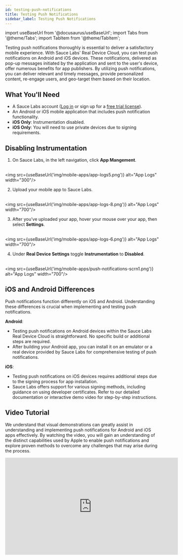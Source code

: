 ```yaml
---
id: testing-push-notifications
title: Testing Push Notifications
sidebar_label: Testing Push Notifications
---
```


import useBaseUrl from '@docusaurus/useBaseUrl';
import Tabs from '@theme/Tabs';
import TabItem from '@theme/TabItem';

Testing push notifications thoroughly is essential to deliver a satisfactory mobile experience. With Sauce Labs' Real Device Cloud, you can test push notifications on Android and iOS devices. These notifications, delivered as pop-up messages initiated by the application and sent to the user's device, offer numerous benefits for app publishers. By utilizing push notifications, you can deliver relevant and timely messages, provide personalized content, re-engage users, and geo-target them based on their location.

## What You'll Need

- A Sauce Labs account ([Log in](https://accounts.saucelabs.com/am/XUI/#login/) or sign up for a [free trial license](https://saucelabs.com/sign-up)).
- An Android or iOS mobile application that includes push notification functionality.
- **iOS Only**: Instrumentation disabled.
- **iOS Only**: You will need to use private devices due to signing requirements. 


## Disabling Instrumentation

1. On Sauce Labs, in the left navigation, click **App Mangement**.

<br/><img src={useBaseUrl('img/mobile-apps/app-logs5.png')} alt="App Logs" width="300"/>

2. Upload your mobile app to Sauce Labs.

  <br/><img src={useBaseUrl('img/mobile-apps/app-logs-8.png')} alt="App Logs" width="700"/> 

3. After you’ve uploaded your app, hover your mouse over your app, then select **Settings**.

<br/><img src={useBaseUrl('img/mobile-apps/app-logs-6.png')} alt="App Logs" width="700"/>


4.  Under **Real Device Settings** toggle **Instrumentation** to **Disabled**.

<br/><img src={useBaseUrl('img/mobile-apps/push-notifications-scrn1.png')} alt="App Logs" width="700"/>

## iOS and Android Differences
Push notifications function differently on iOS and Android. Understanding these differences is crucial when implementing and testing push notifications.

**Android**:
- Testing push notifications on Android devices within the Sauce Labs Real Device Cloud is straightforward. No specific build or additional steps are required.
- After building your Android app, you can install it on an emulator or a real device provided by Sauce Labs for comprehensive testing of push notifications.


**iOS**:
- Testing push notifications on iOS devices requires additional steps due to the signing process for app installation.
- Sauce Labs offers support for various signing methods, including guidance on using developer certificates. Refer to our detailed documentation or interactive demo video for step-by-step instructions.

## Video Tutorial 

We understand that visual demonstrations can greatly assist in understanding and implementing push notifications for  Android and iOS apps effectively. By watching the video, you will gain an understanding of the distinct capabilities used by Apple to enable push notifications and explore proven methods to overcome any challenges that may arise during the process.

<iframe width="560" height="315" src="https://www.youtube.com/embed/RIseDgjB4ZQ" title="YouTube video player" frameborder="0" allow="accelerometer; autoplay; clipboard-write; encrypted-media; gyroscope; picture-in-picture; web-share" allowfullscreen></iframe>